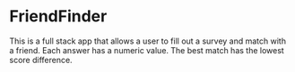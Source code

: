 # FriendFinder

This is a full stack app that allows a user to fill out a survey and match with a friend.
Each answer has a numeric value. The best match has the lowest score difference.
